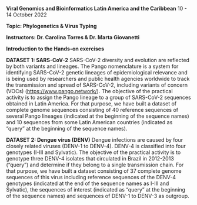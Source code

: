 **Viral Genomics and Bioinformatics Latin America and the Caribbean**
10 - 14 October 2022

**Topic: Phylogenetics & Virus Typing**

**Instructors: Dr. Carolina Torres & Dr. Marta Giovanetti**


**Introduction to the Hands-on exercises**

**DATASET 1: SARS-CoV-2**
SARS-CoV-2 diversity and evolution are reflected by both variants and lineages. The Pango nomenclature is a system for identifying SARS-CoV-2 genetic lineages of epidemiological relevance and is being used by researchers and public health agencies worldwide to track the transmission and spread of SARS-CoV-2, including variants of concern (VOCs) (https://www.pango.network/).
The objective of the practical activity is to assign the Pango lineage to a group of SARS-CoV-2 sequences obtained in Latin America.
For that purpose, we have built a dataset of complete genome sequences consisting of 40 reference sequences of several Pango lineages (indicated at the beginning of the sequence names) and 10 sequences from some Latin American countries (indicated as “query” at the beginning of the sequence names).

**DATASET 2: Dengue virus (DENV)**
Dengue infections are caused by four closely related viruses (DENV-1 to DENV-4). DENV-4 is classified into four genotypes (I-III and Sylvatic).
The objective of the practical activity is to genotype three DENV-4 isolates that circulated in Brazil in 2012-2013 (“query”) and determine if they belong to a single transmission chain. 
For that purpose, we have built a dataset consisting of 37 complete genome sequences of this virus including reference sequences of the DENV-4 genotypes (indicated at the end of the sequence names as I-III and Sylvatic), the sequences of interest (indicated as “query” at the beginning of the sequence names) and sequences of DENV-1 to DENV-3 as outgroup.

